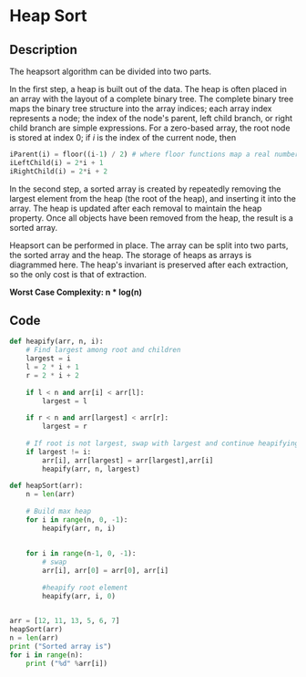 # Heap Sort

## Description

The heapsort algorithm can be divided into two parts.

In the first step, a heap is built out of the data. The heap is often placed in an array with the layout of a complete binary tree. The complete binary tree maps the binary tree structure into the array indices; each array index represents a node; the index of the node's parent, left child branch, or right child branch are simple expressions. For a zero-based array, the root node is stored at index 0; if *i* is the index of the current node, then

```python
iParent(i) = floor((i-1) / 2) # where floor functions map a real number to the smallest leading integer.
iLeftChild(i) = 2*i + 1
iRightChild(i) = 2*i + 2
```

In the second step, a sorted array is created by repeatedly removing the largest element from the heap (the root of the heap), and inserting it into the array. The heap is updated after each removal to maintain the heap property. Once all objects have been removed from the heap, the result is a sorted array.

Heapsort can be performed in place. The array can be split into two parts, the sorted array and the heap. The storage of heaps as arrays is diagrammed here. The heap's invariant is preserved after each extraction, so the only cost is that of extraction.

__Worst Case Complexity: n * log(n)__

## Code
```python
def heapify(arr, n, i):
	# Find largest among root and children
	largest = i
	l = 2 * i + 1
	r = 2 * i + 2 
	
	if l < n and arr[i] < arr[l]:
		largest = l
	
	if r < n and arr[largest] < arr[r]:
		largest = r
	
	# If root is not largest, swap with largest and continue heapifying
	if largest != i:
		arr[i], arr[largest] = arr[largest],arr[i]
		heapify(arr, n, largest)
	
def heapSort(arr):
	n = len(arr)
	
	# Build max heap
	for i in range(n, 0, -1):
		heapify(arr, n, i)
	
	
	for i in range(n-1, 0, -1):
		# swap
		arr[i], arr[0] = arr[0], arr[i]  
		
		#heapify root element
		heapify(arr, i, 0)
	 

arr = [12, 11, 13, 5, 6, 7]
heapSort(arr)
n = len(arr)
print ("Sorted array is")
for i in range(n):
	print ("%d" %arr[i])
```
